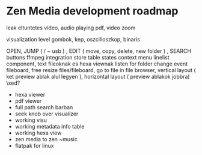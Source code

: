 # Zen Media development roadmap

leak eltuntetes
video, audio playing
pdf, video zoom

visualization level gombok, kep, oszcilloszkop, binaris

OPEN, JUMP ( / ~ usb ) , EDIT ( move, copy, delete, new folder ) , SEARCH buttons
ffmpeg integration
store table states
context menu
linelist component, text fileoknak es hexa viewnak
listen for folder change event
fileboard, free resize files/fileboard, go to file in file browser, vertical layout ( ket preview ablak alul legyen ), horizontal layout ( preview ablakok jobbra)
\xed?

- hexa viewer
- pdf viewer
- full path search barban
- seek knob over visualizer
- working visu
- working metadata info table
- working hexa view
- zen media to zen ~music
- flatpak for linux